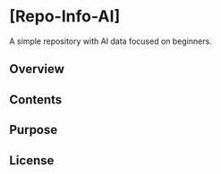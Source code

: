# [Repo-Info-AI]
A simple repository with AI data focused on beginners.

## Overview

## Contents

## Purpose

## License
